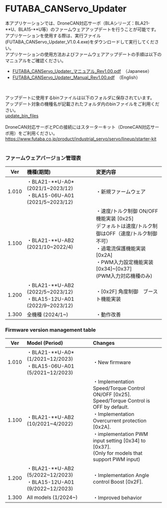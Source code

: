 # FUTABA_CANServo_Updater  

本アプリケーションでは、DroneCAN対応サーボ（BLAシリーズ：BLA21-**U、BLA15-**U等）のファームウェアアップデートを行うことが可能です。   
アプリケーションを使用する際は、実行ファイル(FUTABA_CANServo_Updater_V1.0.4.exe)をダウンロードして実行してください。  
アプリケーションの使用方法およびファームウェアアップデートの手順は以下のマニュアルをご確認ください。
<br>
* [FUTABA_CANServo_Updater_マニュアル_Rev1.00.pdf](https://github.com/FutabaCorp/FUTABA_CANServo_Updater/blob/main/FUTABA_CANServo_Updater_%E3%83%9E%E3%83%8B%E3%83%A5%E3%82%A2%E3%83%AB_Rev1.00.pdf)　（Japanese）
* [FUTABA_CANServo_Updater_Manual_Rev1.00.pdf](https://github.com/FutabaCorp/FUTABA_CANServo_Updater/blob/main/FUTABA_CANServo_Updater_Manual_Rev1.00.pdf)　（English）
<br>

アップデートに使用するbinファイルは以下のフォルダに保存されています。  
アップデート対象の機種名が記載されたフォルダ内のbinファイルをご利用ください。
<br>
[update_bin_files](https://github.com/FutabaCorp/FUTABA_CANServo_Updater/tree/main/bin)
<br>
<br>
DroneCAN対応サーボとPCの接続にはスターターキット（DroneCAN対応サーボ用）をご利用ください。  
https://www.futaba.co.jp/product/industrial_servo/servo/lineup/starter-kit
<br>
<br>

### ファームウェアバージョン管理表

| Ver | 機種(期間) | 変更内容 |
| :---: | :--- | :--- |
| 1.010 | ・BLA21-\*\*U-A0* (2021/1\~2023/12)<br>・BLA15-06U-A01 (2021/5\~2023/12) | ・新規ファームウェア |
| 1.100 | ・BLA21-\*\*U-AB2 (2021/10~2022/4) | ・速度/トルク制御 ON/OFF機能実装 [0x25]<br> デフォルトは速度/トルク制御はOFF（速度/トルク制御不可）<br>・過電流保護機能実装 [0x2A]<br>・PWM入力設定機能実装 [0x34]\~[0x37]<br>(PWM入力対応機種のみ) |
| 1.200 | ・BLA21-\*\*U-AB2 (2022/5\~2023/12)<br>・BLA15-12U-A01 (2022/9\~2023/12) | ・[0x2F] 角度制御　ブースト機能実装 |
| 1.300 | 全機種 (2024/1\~) | ・動作改善 |

### Firmware version management table

| Ver | Model (Period) | Changes |
| :---: | :--- | :--- |
| 1.010 | ・BLA21-\*\*U-A0* (1/2021\~12/2023)<br>・BLA15-06U-A01 (5/2021\~12/2023) | ・New firmware |
| 1.100 | ・BLA21-\*\*U-AB2 (10/2021~4/2022) | ・Implementation Speed/Torque Control ON/OFF [0x25].<br> Speed/Torque Control is OFF by default.<br>・Implementation Overcurrent protection [0x2A].<br>・implementation PWM input setting [0x34] to [0x37].<br>(Only for models that support PWM input) |
| 1.200 | ・BLA21-\*\*U-AB2 (5/2022\~12/2023)<br>・BLA15-12U-A01 (9/2022\~12/2023) | ・Implementation Angle control Boost [0x2F]. |
| 1.300 | All models (1/2024\~) | ・Improved behavior |
